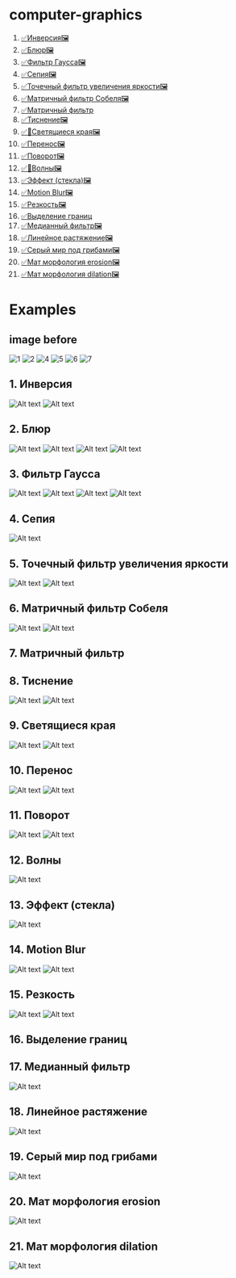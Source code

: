 # computer-graphics
1. [✅Инверсия](https://github.com/Namxobick/computer-graphics/blob/main/image_editor/filters_opencv/filters/point_filters/inversion.py)[🖼️](https://github.com/UNNSE21/computer-graphics/edit/main/image_editor/README.md#1-%D0%B8%D0%BD%D0%B2%D0%B5%D1%80%D1%81%D0%B8%D1%8F)
2. [✅Блюр](https://github.com/Namxobick/computer-graphics/tree/main/image_editor/filters_opencv/filters/local_filters/arithmetic_mean)[🖼️](https://github.com/UNNSE21/computer-graphics/edit/main/image_editor/README.md#2-%D0%B1%D0%BB%D1%8E%D1%80)
3. [✅Фильтр Гаусса](https://github.com/Namxobick/computer-graphics/tree/main/image_editor/filters_opencv/filters/local_filters/matrixfilters)[🖼️](https://github.com/UNNSE21/computer-graphics/edit/main/image_editor/README.md#3-%D1%84%D0%B8%D0%BB%D1%8C%D1%82%D1%80-%D0%B3%D0%B0%D1%83%D1%81%D1%81%D0%B0)
4. [✅Сепия](https://github.com/Namxobick/computer-graphics/blob/main/image_editor/filters_opencv/filters/point_filters/sepia.py)[🖼️](https://github.com/UNNSE21/computer-graphics/tree/main/image_editor#4-%D1%81%D0%B5%D0%BF%D0%B8%D1%8F)
5. [✅Точечный фильтр увеличения яркости](https://github.com/Namxobick/computer-graphics/blob/main/image_editor/filters_opencv/filters/point_filters/changing_brightness.py)[🖼️](https://github.com/UNNSE21/computer-graphics/tree/main/image_editor#5-%D1%82%D0%BE%D1%87%D0%B5%D1%87%D0%BD%D1%8B%D0%B9-%D1%84%D0%B8%D0%BB%D1%8C%D1%82%D1%80-%D1%83%D0%B2%D0%B5%D0%BB%D0%B8%D1%87%D0%B5%D0%BD%D0%B8%D1%8F-%D1%8F%D1%80%D0%BA%D0%BE%D1%81%D1%82%D0%B8)
6. [✅Матричный фильтр Собеля](https://github.com/Namxobick/computer-graphics/tree/main/image_editor/filters_opencv/filters/local_filters/matrixfilters)[🖼️](https://github.com/UNNSE21/computer-graphics/tree/main/image_editor#5-%D1%82%D0%BE%D1%87%D0%B5%D1%87%D0%BD%D1%8B%D0%B9-%D1%84%D0%B8%D0%BB%D1%8C%D1%82%D1%80-%D1%83%D0%B2%D0%B5%D0%BB%D0%B8%D1%87%D0%B5%D0%BD%D0%B8%D1%8F-%D1%8F%D1%80%D0%BA%D0%BE%D1%81%D1%82%D0%B8)
7. [✅Матричный фильтр](https://github.com/Namxobick/computer-graphics/tree/main/image_editor/filters_opencv/filters/local_filters/matrixfilters)
8. [✅Тиснение](https://github.com/UNNSE21/computer-graphics/blob/main/image_editor/filters_opencv/filters/global_filters/embossing.py)[🖼️](https://github.com/UNNSE21/computer-graphics/tree/main/image_editor#8-%D1%82%D0%B8%D1%81%D0%BD%D0%B5%D0%BD%D0%B8%D0%B5)
9. [✅🔧Светящиеся края](https://github.com/UNNSE21/computer-graphics/blob/main/image_editor/filters_opencv/filters/global_filters/rainbow_border.py)[🖼️](https://github.com/UNNSE21/computer-graphics/tree/main/image_editor#9-%D1%81%D0%B2%D0%B5%D1%82%D1%8F%D1%89%D0%B8%D0%B5%D1%81%D1%8F-%D0%BA%D1%80%D0%B0%D1%8F)
10. [✅Перенос](https://github.com/Namxobick/computer-graphics/blob/main/image_editor/filters_opencv/filters/point_filters/relocation.py)[🖼️](https://github.com/UNNSE21/computer-graphics/tree/main/image_editor#10-%D0%BF%D0%B5%D1%80%D0%B5%D0%BD%D0%BE%D1%81)
11. [✅Поворот](https://github.com/Namxobick/computer-graphics/blob/main/image_editor/filters_opencv/filters/point_filters/rotation.py)[🖼️](https://github.com/UNNSE21/computer-graphics/tree/main/image_editor#11-%D0%BF%D0%BE%D0%B2%D0%BE%D1%80%D0%BE%D1%82)
12. [✅🔧Волны](https://github.com/Namxobick/computer-graphics/blob/main/image_editor/filters_opencv/filters/point_filters/waves.py)[🖼️](https://github.com/UNNSE21/computer-graphics/tree/main/image_editor#12-%D0%B2%D0%BE%D0%BB%D0%BD%D1%8B)
13. [✅Эффект (стекла)](https://github.com/Namxobick/computer-graphics/blob/main/image_editor/filters_opencv/filters/point_filters/glass.py)[🖼️](https://github.com/UNNSE21/computer-graphics/tree/main/image_editor#13-%D1%8D%D1%84%D1%84%D0%B5%D0%BA%D1%82-%D1%81%D1%82%D0%B5%D0%BA%D0%BB%D0%B0)
14. [✅Motion Blur](https://github.com/Namxobick/computer-graphics/tree/main/image_editor/filters_opencv/filters/local_filters/matrixfilters)[🖼️](https://github.com/UNNSE21/computer-graphics/tree/main/image_editor#14-motion-blur)
15. [✅Резкость](https://github.com/Namxobick/computer-graphics/tree/main/image_editor/filters_opencv/filters/local_filters/matrixfilters)[🖼️](https://github.com/UNNSE21/computer-graphics/tree/main/image_editor#15-%D1%80%D0%B5%D0%B7%D0%BA%D0%BE%D1%81%D1%82%D1%8C)
16. [✅Выделение границ](https://github.com/Namxobick/computer-graphics/tree/main/image_editor/filters_opencv/filters/local_filters/matrixfilters)
17. [✅Медианный фильтр](https://github.com/UNNSE21/computer-graphics/blob/main/image_editor/filters_opencv/filters/local_filters/median.py)[🖼️](https://github.com/UNNSE21/computer-graphics/tree/main/image_editor#17-%D0%BC%D0%B5%D0%B4%D0%B8%D0%B0%D0%BD%D0%BD%D1%8B%D0%B9-%D1%84%D0%B8%D0%BB%D1%8C%D1%82%D1%80)
18. [✅Линейное растяжение](https://github.com/Namxobick/computer-graphics/blob/main/image_editor/filters_opencv/filters/global_filters/linear_stretch.py)[🖼️](https://github.com/UNNSE21/computer-graphics/tree/main/image_editor#18-%D0%BB%D0%B8%D0%BD%D0%B5%D0%B9%D0%BD%D0%BE%D0%B5-%D1%80%D0%B0%D1%81%D1%82%D1%8F%D0%B6%D0%B5%D0%BD%D0%B8%D0%B5)
19. [✅Серый мир под грибами](https://github.com/UNNSE21/computer-graphics/blob/main/image_editor/filters_opencv/filters/point_filters/gray_scale.py)[🖼️](https://github.com/UNNSE21/computer-graphics/edit/main/image_editor/README.md#19-%D1%81%D0%B5%D1%80%D1%8B%D0%B9-%D0%BC%D0%B8%D1%80-%D0%BF%D0%BE%D0%B4-%D0%B3%D1%80%D0%B8%D0%B1%D0%B0%D0%BC%D0%B8)
20. [✅Мат морфология erosion](https://github.com/UNNSE21/computer-graphics/blob/main/image_editor/filters_opencv/filters/local_filters/erosion.py)[🖼️](https://github.com/UNNSE21/computer-graphics/tree/main/image_editor#20-%D0%BC%D0%B0%D1%82-%D0%BC%D0%BE%D1%80%D1%84%D0%BE%D0%BB%D0%BE%D0%B3%D0%B8%D1%8F-erosion)
21. [✅Мат морфология dilation](https://github.com/UNNSE21/computer-graphics/blob/main/image_editor/filters_opencv/filters/local_filters/dilation.py)[🖼️](https://github.com/UNNSE21/computer-graphics/tree/main/image_editor#21-%D0%BC%D0%B0%D1%82-%D0%BC%D0%BE%D1%80%D1%84%D0%BE%D0%BB%D0%BE%D0%B3%D0%B8%D1%8F-dilation)

# Examples
## image before
![1](https://user-images.githubusercontent.com/56769104/222500383-a0c654c8-7b1a-4cf4-8218-c8d0ed32d7eb.png)
![2](https://user-images.githubusercontent.com/56769104/222500460-f9350651-89fc-4db9-a8c7-d24e2ad40386.png)
![4](https://user-images.githubusercontent.com/56769104/222500497-f1ceec55-d8f4-4843-a9b3-7028a93be01d.png)
![5](https://user-images.githubusercontent.com/56769104/222515717-45d1c1cf-5a23-4e44-8a50-b16e175c2bd0.png)
![6](https://user-images.githubusercontent.com/56769104/222500509-e36d72fd-2f19-4c46-85ad-ca7ead9f89a6.png)
![7](https://user-images.githubusercontent.com/56769104/222500527-20f0b5aa-07c8-4383-821f-fd0df9df1a15.png)
## 1. Инверсия
![Alt text](https://user-images.githubusercontent.com/56769104/222506030-b0468530-93cc-4285-a951-3943252130b3.png "inversion(image)")
![Alt text](https://user-images.githubusercontent.com/56769104/222506513-968a8e87-9be9-4426-bc1c-a74926437e49.png "inversion(image)")
## 2. Блюр
![Alt text](https://user-images.githubusercontent.com/56769104/222507340-18628c43-d729-4564-930c-fe1198af6b05.png "blur(image,1,1)")
![Alt text](https://user-images.githubusercontent.com/56769104/222508381-bc3be635-103e-456a-9272-eed135d1993a.png "blur(image,3,3)")
![Alt text](https://user-images.githubusercontent.com/56769104/222509481-5223a3a8-9c52-42d8-84cf-eee3aefe80f3.png "blur(image,1,1)")
![Alt text](https://user-images.githubusercontent.com/56769104/222509020-9c88ce41-0403-4175-b536-44e1b113ee98.png "blur(image,3,3)")
## 3. Фильтр Гаусса
![Alt text](https://user-images.githubusercontent.com/56769104/222517588-ebbce365-249d-40fb-87bc-95a5a32b982e.png "matrix_gaussian_blur(image,1,1,2)")
![Alt text](https://user-images.githubusercontent.com/56769104/222517589-c1842a79-111b-4489-83e7-1f491ff3e260.png "matrix_gaussian_blur(image,5,5,2)")
![Alt text](https://user-images.githubusercontent.com/56769104/222517590-c507ac15-401c-4cc8-90c7-7fc826b8c766.png "matrix_gaussian_blur(image,1,1,10)")
![Alt text](https://user-images.githubusercontent.com/56769104/222517577-d4ccedb4-5238-4d10-a806-6cfe04ea12e6.png "matrix_gaussian_blur(image,5,5,10)")
## 4. Сепия
![Alt text](https://user-images.githubusercontent.com/56769104/222958996-37b85875-e6df-4aaf-ac4b-0c426d856c09.png "matrix_sepia(image)")
## 5. Точечный фильтр увеличения яркости
![Alt text](https://user-images.githubusercontent.com/56769104/222959046-6de906bc-2d80-46bf-86d1-6fc84c21d56a.png "change_brightness(image,50)")
![Alt text](https://user-images.githubusercontent.com/56769104/222959061-6212af08-85b0-45f9-b1b1-9fb4a706002b.png "change_brightness(image,100)")
## 6. Матричный фильтр Собеля
![Alt text](https://user-images.githubusercontent.com/56769104/222959436-1f402d2f-7267-4ba7-a910-ce6e68d10766.png "matrix_sobel(image) & gray_scale(image)")
![Alt text](https://user-images.githubusercontent.com/56769104/222959406-749aa6aa-e811-44a3-a0c9-425bc05f11ce.png "matrix_sobel(image) & gray_scale(image)")
## 7. Матричный фильтр
## 8. Тиснение
![Alt text](https://user-images.githubusercontent.com/56769104/222959581-19ed83e9-c4b5-4fec-8cd2-5c15a117aa62.png "embossing(image)")
![Alt text](https://user-images.githubusercontent.com/56769104/222959619-db9c548f-9027-4903-b95d-a9d403bb4247.png "embossing(image)")
## 9. Светящиеся края
![Alt text](https://user-images.githubusercontent.com/56769104/222959691-8dcfe087-402b-4d06-a6b2-5a7d87f1c792.png "rainbow_border(image)")
![Alt text](https://user-images.githubusercontent.com/56769104/222959836-2b6f2094-8abe-4dad-aa1e-075efa0011c8.png "rainbow_border(image)")
## 10. Перенос
![Alt text](https://user-images.githubusercontent.com/56769104/222959921-254b4ef3-e9fe-43e7-b7bd-1ffcd22a81ee.png "relocate(image,30,70)")
![Alt text](https://user-images.githubusercontent.com/56769104/222960110-d840c5a6-e867-4ebe-bd9b-e5e5e5e7d75e.png "relocate(image,100,0)")
## 11. Поворот
![Alt text](https://user-images.githubusercontent.com/56769104/222960246-d0934a15-3343-4f02-abea-46686dc56b9f.png "rotate(image,image.height/2,image.width/2,90)")
![Alt text](https://user-images.githubusercontent.com/56769104/222960330-d81ae3e3-deed-4aba-9a72-2f1a5ba93803.png "rotate(image,0,0,0.05)")
## 12. Волны
![Alt text](https://user-images.githubusercontent.com/56769104/222960425-c1a1ca97-ac98-41f7-b726-29298ce45740.png "waves(image)")
## 13. Эффект (стекла)
![Alt text](https://user-images.githubusercontent.com/56769104/222960707-286b1e5a-aa54-40aa-81b7-0999914ff831.png "glass(image)")
## 14. Motion Blur
![Alt text](https://user-images.githubusercontent.com/56769104/222960815-ae15dd00-7b25-46db-ae9a-4e393646e757.png "motion_blur(image,3)")
![Alt text](https://user-images.githubusercontent.com/56769104/222960831-ef42fbb3-7b48-4e0e-8b02-3a4135fa37af.png "motion_blur(image,10)")
## 15. Резкость
![Alt text](https://user-images.githubusercontent.com/56769104/222960893-718be798-df2a-4dbc-ba46-07549a4273dd.png "matrix_sharp(image)")
![Alt text](https://user-images.githubusercontent.com/56769104/222960933-72b1194e-7bbf-472d-84dd-66a4f7d4fb2f.png "2 * matrix_sharp(image)")
## 16. Выделение границ
## 17. Медианный фильтр
![Alt text](https://user-images.githubusercontent.com/56769104/222961562-e2cc60d9-80bb-44fc-82b5-8dad82c76dd8.png "median(image,10,10)")
## 18. Линейное растяжение
![Alt text](https://user-images.githubusercontent.com/56769104/222961631-6c38300d-344b-48f0-8a10-ccd09d1fc514.png "linear_stretch(image)")
## 19. Серый мир под грибами
![Alt text](https://user-images.githubusercontent.com/56769104/222962299-dc9fcf13-60de-4e19-b7f6-7d0e80e7901a.png "gray_scale(image)")
## 20. Мат морфология erosion
![Alt text](https://user-images.githubusercontent.com/56769104/222961728-eea57a49-ad56-4af2-9e1a-9243b3ed4ed3.png "erosion(image)")
## 21. Мат морфология dilation
![Alt text](https://user-images.githubusercontent.com/56769104/222961766-dada1178-9bbd-4f06-ad11-79ab3dec869d.png "dilation(image)")
